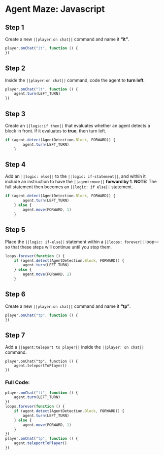 # Agent Maze: Javascript


## Step 1
Create a new ``||player:on chat||`` command and name it **“it”**.

```javascript
player.onChat("it", function () {
})
```

## Step 2


Inside the ``||player:on chat||`` command,  code the agent to **turn left**.

```javascript
player.onChat("lt", function () {
    agent.turn(LEFT_TURN)
})
```

## Step 3

Create an ``||logic:if then||`` that evaluates whether an agent detects a block in front. If it evaluates to **true**, then turn left.

```javascript
if (agent.detect(AgentDetection.Block, FORWARD)) {
        agent.turn(LEFT_TURN)
    }
```

## Step 4

Add an ``||logic: else||`` to the ``||logic: if-statement||``, and within it include an instruction to have the ``||agent:move||`` **forward by 1**.  **NOTE:** The full statement then becomes an ``||logic: if else||`` statement.

```javascript
if (agent.detect(AgentDetection.Block, FORWARD)) {
        agent.turn(LEFT_TURN)
    } else {
        agent.move(FORWARD, 1)
    }
```

## Step 5

Place the ``||logic: if-else||`` statement within a ``||loops: forever||`` loop—so that these steps will continue until you stop them.

```javascript
loops.forever(function () {
    if (agent.detect(AgentDetection.Block, FORWARD)) {
        agent.turn(LEFT_TURN)
    } else {
        agent.move(FORWARD, 1)
    }
```

## Step 6

Create a new ``||player:on chat||`` command and name it **“tp”**.

```javascript
player.onChat("tp", function () {
})
```

## Step 7

Add a ``||agent:teleport to player||`` inside the ``||player: on chat||`` command.

```blocks
player.onChat("tp", function () {
    agent.teleportToPlayer()
})
```

### Full Code: 

```javascript
player.onChat("lt", function () {
    agent.turn(LEFT_TURN)
})
loops.forever(function () {
    if (agent.detect(AgentDetection.Block, FORWARD)) {
        agent.turn(LEFT_TURN)
    } else {
        agent.move(FORWARD, 1)
    }
})
player.onChat("tp", function () {
    agent.teleportToPlayer()
})
```


